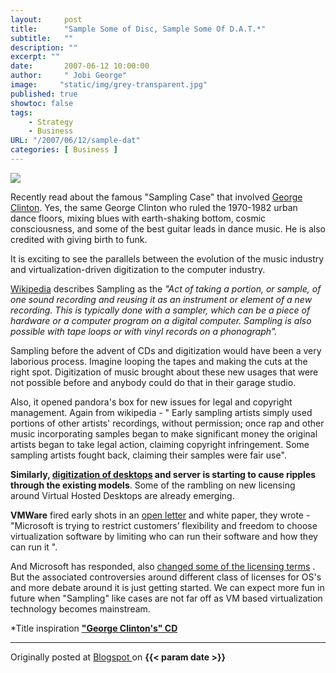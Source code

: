 ```yaml
---
layout:     post
title:      "Sample Some of Disc, Sample Some Of D.A.T.*"
subtitle:   ""
description: ""
excerpt: ""
date:       2007-06-12 10:00:00
author:     " Jobi George"
image:     "static/img/grey-transparent.jpg"
published: true
showtoc: false 
tags:
    - Strategy
    - Business
URL: "/2007/06/12/sample-dat"
categories: [ Business ]
---
```


![](https://m.media-amazon.com/images/I/41pvQLFq94L.jpg)

Recently read about the famous "Sampling Case" that involved [George Clinton](http://www.georgeclinton.com/). Yes, the same George Clinton who ruled the 1970-1982 urban dance floors, mixing blues with earth-shaking bottom, cosmic consciousness, and some of the best guitar leads in dance music. He is also credited with giving birth to funk.

It is exciting to see the parallels between the evolution of the music industry and virtualization-driven digitization to the computer industry.

[Wikipedia](http://en.wikipedia.org/wiki/Sampling_%28music%29) describes Sampling as the *"Act of taking a portion, or sample, of one sound recording and reusing it as an instrument or element of a new recording. This is typically done with a sampler, which can be a piece of hardware or a computer program on a digital computer. Sampling is also possible with tape loops or with vinyl records on a phonograph".*

Sampling before the advent of CDs and digitization would have been a very laborious process. Imagine looping the tapes and making the cuts at the right spot. Digitization of music brought about these new usages that were not possible before and anybody could do that in their garage studio.

Also, it opened pandora's box for new issues for legal and copyright management. Again from wikipedia - " Early sampling artists simply used portions of other artists' recordings, without permission; once rap and other music incorporating samples began to make significant money the original artists began to take legal action, claiming copyright infringement. Some sampling artists fought back, claiming their samples were fair use".

**Similarly, [digitization of desktops](/2007/04/14/digitization-desktop) and server is starting to cause ripples through the existing models**. Some of the rambling on new licensing around Virtual Hosted Desktops are already emerging. 

**VMWare** fired early shots in an [open letter](http://www.vmware.com/solutions/whitepapers/msoft_licensing_wp.html) and white paper, they wrote - "Microsoft is trying to restrict customers’ flexibility and freedom to choose virtualization software by limiting who can run their software and how they can run it ".

And Microsoft has responded, also [changed some of the licensing terms](http://www.microsoft.com/presspass/features/2007/apr07/04-02WVenterprise.mspx) . But the associated controversies around different class of licenses for OS's and more debate around it is just getting started. We can expect more fun in future when "Sampling" like cases are not far off as VM based virtualization technology becomes mainstream.

*Title inspiration **["George Clinton's" CD](http://www.amazon.com/Sample-Some-Disc-T-Vol/dp/B00003OP8L/ref=pd_bxgy_m_text_b/002-7600488-6065658)**



_______________
Originally posted at [ Blogspot ]( http://jobig.blogspot.com/2007/06/sample-some-of-disc-sample-some-of-dat.html ) on **{{< param date >}}** 


